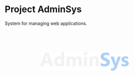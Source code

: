 # Project AdminSys

System for managing web applications.

<br>
<br>
<br>
<br>

<div align="center">
    <a href="https://github.com/ProjectAdminSys">
        <img width="280rem" height="auto" src="/adminsys-logo-light.svg"/>
    </a>
</div>

<br>
<br>
<br>
<br>
